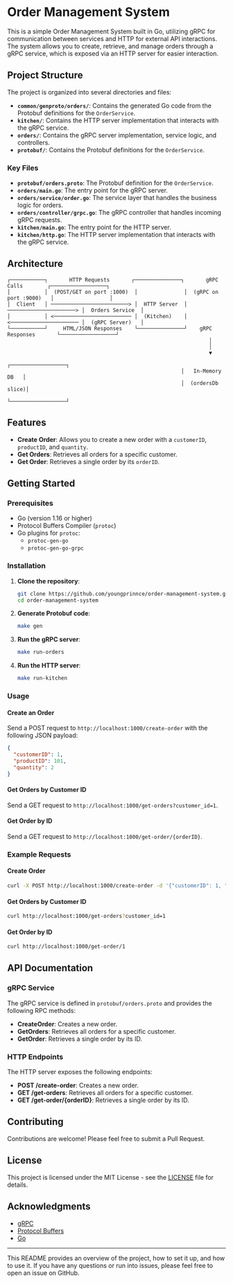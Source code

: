 # Order Management System

This is a simple Order Management System built in Go, utilizing gRPC for communication between services and HTTP for external API interactions. The system allows you to create, retrieve, and manage orders through a gRPC service, which is exposed via an HTTP server for easier interaction.

## Project Structure

The project is organized into several directories and files:

- **`common/genproto/orders/`**: Contains the generated Go code from the Protobuf definitions for the `OrderService`.
- **`kitchen/`**: Contains the HTTP server implementation that interacts with the gRPC service.
- **`orders/`**: Contains the gRPC server implementation, service logic, and controllers.
- **`protobuf/`**: Contains the Protobuf definitions for the `OrderService`.

### Key Files

- **`protobuf/orders.proto`**: The Protobuf definition for the `OrderService`.
- **`orders/main.go`**: The entry point for the gRPC server.
- **`orders/service/order.go`**: The service layer that handles the business logic for orders.
- **`orders/controller/grpc.go`**: The gRPC controller that handles incoming gRPC requests.
- **`kitchen/main.go`**: The entry point for the HTTP server.
- **`kitchen/http.go`**: The HTTP server implementation that interacts with the gRPC service.

## Architecture

```
┌───────────┐       HTTP Requests       ┌───────────────┐       gRPC Calls        ┌──────────────────┐
│           │  (POST/GET on port :1000)  │               │  (gRPC on port :9000)   │                  │
│  Client   │ ─────────────────────────> │  HTTP Server  │ ──────────────────────> │  Orders Service  │
│           │ <───────────────────────── │  (Kitchen)    │ <────────────────────── │  (gRPC Server)   │
└───────────┘     HTML/JSON Responses    └───────────────┘    gRPC Responses       └──────────────────┘
                                                                 │
                                                                 │
                                                                 ▼
                                                        ┌──────────────────┐
                                                        │   In-Memory DB   │
                                                        │  (ordersDb slice)│
                                                        └──────────────────┘
```

## Features

- **Create Order**: Allows you to create a new order with a `customerID`, `productID`, and `quantity`.
- **Get Orders**: Retrieves all orders for a specific customer.
- **Get Order**: Retrieves a single order by its `orderID`.

## Getting Started

### Prerequisites

- Go (version 1.16 or higher)
- Protocol Buffers Compiler (`protoc`)
- Go plugins for `protoc`:
  - `protoc-gen-go`
  - `protoc-gen-go-grpc`

### Installation

1. **Clone the repository**:
   ```bash
   git clone https://github.com/youngprinnce/order-management-system.git
   cd order-management-system
   ```

2. **Generate Protobuf code**:
   ```bash
   make gen
   ```

3. **Run the gRPC server**:
   ```bash
   make run-orders
   ```

4. **Run the HTTP server**:
   ```bash
   make run-kitchen
   ```

### Usage

#### Create an Order

Send a POST request to `http://localhost:1000/create-order` with the following JSON payload:

```json
{
  "customerID": 1,
  "productID": 101,
  "quantity": 2
}
```

#### Get Orders by Customer ID

Send a GET request to `http://localhost:1000/get-orders?customer_id=1`.

#### Get Order by ID

Send a GET request to `http://localhost:1000/get-order/{orderID}`.

### Example Requests

#### Create Order

```bash
curl -X POST http://localhost:1000/create-order -d '{"customerID": 1, "productID": 101, "quantity": 2}'
```

#### Get Orders by Customer ID

```bash
curl http://localhost:1000/get-orders?customer_id=1
```

#### Get Order by ID

```bash
curl http://localhost:1000/get-order/1
```

## API Documentation

### gRPC Service

The gRPC service is defined in `protobuf/orders.proto` and provides the following RPC methods:

- **CreateOrder**: Creates a new order.
- **GetOrders**: Retrieves all orders for a specific customer.
- **GetOrder**: Retrieves a single order by its ID.

### HTTP Endpoints

The HTTP server exposes the following endpoints:

- **POST /create-order**: Creates a new order.
- **GET /get-orders**: Retrieves all orders for a specific customer.
- **GET /get-order/{orderID}**: Retrieves a single order by its ID.

## Contributing

Contributions are welcome! Please feel free to submit a Pull Request.

## License

This project is licensed under the MIT License - see the [LICENSE](LICENSE) file for details.

## Acknowledgments

- [gRPC](https://grpc.io/)
- [Protocol Buffers](https://developers.google.com/protocol-buffers)
- [Go](https://golang.org/)

---

This README provides an overview of the project, how to set it up, and how to use it. If you have any questions or run into issues, please feel free to open an issue on GitHub.

